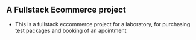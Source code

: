 ## A Fullstack Ecommerce project

* This is a fullstack eccommerce project for a laboratory, for purchasing test packages and booking of an apointment
